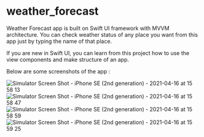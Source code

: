 # weather_forecast
Weather Forecast app is built on Swift UI framework with MVVM architecture.
You can check weather status of any place you want from this app just by typing the name of that place.


If you are new in Swift UI, you can learn from this project how to use the view components and make structure of an app. 

Below are some screenshots of the app :

![Simulator Screen Shot - iPhone SE (2nd generation) - 2021-04-16 at 15 58 13](https://user-images.githubusercontent.com/81283951/115012268-43541400-9ecd-11eb-91f5-0c95ddc92acc.png)
![Simulator Screen Shot - iPhone SE (2nd generation) - 2021-04-16 at 15 58 47](https://user-images.githubusercontent.com/81283951/115012306-50710300-9ecd-11eb-8645-291efca48850.png)
![Simulator Screen Shot - iPhone SE (2nd generation) - 2021-04-16 at 15 58 59](https://user-images.githubusercontent.com/81283951/115012397-6a124a80-9ecd-11eb-9950-6e161d17e44e.png)
![Simulator Screen Shot - iPhone SE (2nd generation) - 2021-04-16 at 15 59 25](https://user-images.githubusercontent.com/81283951/115012406-6b437780-9ecd-11eb-8950-7c5a33db465f.png)

